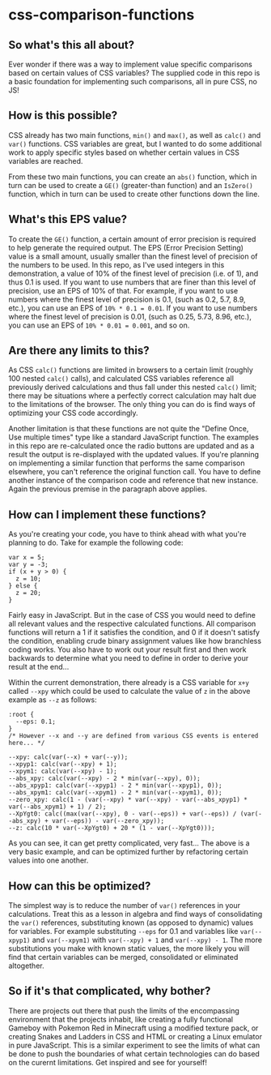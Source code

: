# css-comparison-functions

## So what's this all about? ##
Ever wonder if there was a way to implement value specific comparisons based on certain values of CSS variables?
The supplied code in this repo is a basic foundation for implementing such comparisons, all in pure CSS, no JS!

## How is this possible? ##
CSS already has two main functions, `min()` and `max()`, as well as `calc()` and `var()` functions. CSS variables are great, but I wanted to do some additional work to apply specific styles based on whether certain values in CSS variables are reached.

From these two main functions, you can create an `abs()` function, which in turn can be used to create a `GE()` (greater-than function) and an `IsZero()` function, which in turn can be used to create other functions down the line.

## What's this EPS value? ##
To create the `GE()` function, a certain amount of error precision is required to help generate the required output. The EPS (Error Precision Setting) value is a small amount, usually smaller than the finest level of precision of the numbers to be used. In this repo, as I've used integers in this demonstration, a value of 10% of the finest level of precision (i.e. of 1), and thus 0.1 is used. If you want to use numbers that are finer than this level of precision, use an EPS of 10% of that. For example, if you want to use numbers where the finest level of precision is 0.1, (such as 0.2, 5.7, 8.9, etc.), you can use an EPS of `10% * 0.1 = 0.01`. If you want to use numbers where the finest level of precision is 0.01, (such as 0.25, 5.73, 8.96, etc.), you can use an EPS of `10% * 0.01 = 0.001`, and so on.

## Are there any limits to this? ##
As CSS `calc()` functions are limited in browsers to a certain limit (roughly 100 nested `calc()` calls), and calculated CSS variables reference all previously derived calculations and thus fall under this nested `calc()` limit; there may be situations where a perfectly correct calculation may halt due to the limitations of the browser. The only thing you can do is find ways of optimizing your CSS code accordingly.

Another limitation is that these functions are not quite the "Define Once, Use multiple times" type like a standard JavaScript function. The examples in this repo are re-calculated once the radio buttons are updated and as a result the output is re-displayed with the updated values. If you're planning on implementing a similar function that performs the same comparison elsewhere, you can't reference the original function call. You have to define another instance of the comparison code and reference that new instance. Again the previous premise in the paragraph above applies.

## How can I implement these functions? ##
As you're creating your code, you have to think ahead with what you're planning to do. Take for example the following code:
```
var x = 5;
var y = -3;
if (x + y > 0) {
  z = 10;
} else {
  z = 20;
}
```

Fairly easy in JavaScript. But in the case of CSS you would need to define all relevant values and the respective calculated functions. All comparison functions will return a 1 if it satisfies the condition, and 0 if it doesn't satisfy the condition, enabling crude binary assignment values like how branchless coding works. You also have to work out your result first and then work backwards to determine what you need to define in order to derive your result at the end...

Within the current demonstration, there already is a CSS variable for `x+y` called `--xpy` which could be used to calculate the value of `z` in the above example as `--z` as follows:

```
:root {
  --eps: 0.1;
}
/* However --x and --y are defined from various CSS events is entered here... */

--xpy: calc(var(--x) + var(--y));
--xpyp1: calc(var(--xpy) + 1);
--xpym1: calc(var(--xpy) - 1);
--abs_xpy: calc(var(--xpy) - 2 * min(var(--xpy), 0));
--abs_xpyp1: calc(var(--xpyp1) - 2 * min(var(--xpyp1), 0));
--abs_xpym1: calc(var(--xpym1) - 2 * min(var(--xpym1), 0));
--zero_xpy: calc(1 - (var(--xpy) * var(--xpy) - var(--abs_xpyp1) * var(--abs_xpym1) + 1) / 2);
--XpYgt0: calc((max(var(--xpy), 0 - var(--eps)) + var(--eps)) / (var(--abs_xpy) + var(--eps)) - var(--zero_xpy));
--z: calc(10 * var(--XpYgt0) + 20 * (1 - var(--XpYgt0)));
```

As you can see, it can get pretty complicated, very fast... The above is a very basic example, and can be optimized further by refactoring certain values into one another.

## How can this be optimized? ##
The simplest way is to reduce the number of `var()` references in your calculations. Treat this as a lesson in algebra and find ways of consolidating the `var()` references, substituting known (as opposed to dynamic) values for variables. For example substituting `--eps` for 0.1 and variables like `var(--xpyp1)` and `var(--xpym1)` with `var(--xpy) + 1` and `var(--xpy) - 1`. The more substitutions you make with known static values, the more likely you will find that certain variables can be merged, consolidated or eliminated altogether.

## So if it's that complicated, why bother? ##
There are projects out there that push the limits of the encompassing environment that the projects inhabit, like creating a fully functional Gameboy with Pokemon Red in Minecraft using a modified texture pack, or creating Snakes and Ladders in CSS and HTML or creating a Linux emulator in pure JavaScript. This is a similar experiment to see the limits of what can be done to push the boundaries of what certain technologies can do based on the curernt limitations. Get inspired and see for yourself!
